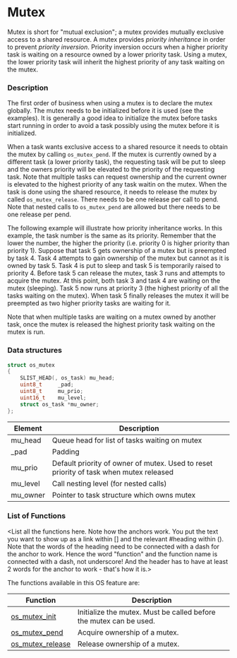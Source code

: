 # Mutex


Mutex is short for "mutual exclusion"; a mutex provides mutually exclusive access to a shared resource. A mutex provides *priority inheritance* in order to prevent *priority inversion*. Priority inversion occurs when a higher priority task is waiting on a resource owned by a lower priority task. Using a mutex, the lower priority task will inherit the highest priority of any task waiting on the mutex. 


### Description

The first order of business when using a mutex is to declare the mutex globally. The mutex needs to be initialized before it is used (see the examples). It is generally a good idea to initialize the mutex before tasks start running in order to avoid a task possibly using the mutex before it is initialized.

When a task wants exclusive access to a shared resource it needs to obtain the mutex by calling `os_mutex_pend`. If the mutex is currently owned by a different task (a lower priority task), the requesting task will be put to sleep and the owners priority will be elevated to the priority of the requesting task. Note that multiple tasks can request ownership and the current owner is elevated to the highest priority of any task waitin on the mutex. When the task is done using the shared resource, it needs to release the mutex by called `os_mutex_release`. There needs to be one release per call to pend. Note that nested calls to `os_mutex_pend` are allowed but there needs to be one release per pend.

The following example will illustrate how priority inheritance works. In this example, the task number is the same as its priority. Remember that the lower the number, the higher the priority (i.e. priority 0 is higher priority than priority 1). Suppose that task 5 gets ownership of a mutex but is preempted by task 4. Task 4 attempts to gain ownership of the mutex but cannot as it is owned by task 5. Task 4 is put to sleep and task 5 is temporarily raised to priority 4. Before task 5 can release the mutex, task 3 runs and attempts to acquire the mutex. At this point, both task 3 and task 4 are waiting on the mutex (sleeping). Task 5 now runs at priority 3 (the highest priority of all the tasks waiting on the mutex). When task 5 finally releases the mutex it will be preempted as two higher priority tasks are waiting for it. 

Note that when multiple tasks are waiting on a mutex owned by another task, once the mutex is released the highest priority task waiting on the mutex is run. 

### Data structures

```c 
struct os_mutex
{
    SLIST_HEAD(, os_task) mu_head;
    uint8_t     _pad;
    uint8_t     mu_prio;
    uint16_t    mu_level;
    struct os_task *mu_owner;
};
```

| Element | Description |
|-----------|-------------|
| mu_head |  Queue head for list of tasks waiting on mutex  |
| _pad |  Padding  |
| mu_prio |  Default priority of owner of mutex. Used to reset priority of task when mutex released  |
| mu_level | Call nesting level (for nested calls) |
| mu_owner | Pointer to task structure which owns mutex |

### List of Functions

<List all the functions here. Note how the anchors work. You put the text you want to show up as a link within [] and the relevant #heading within (). Note that the words of the heading need to be connected with a dash for the anchor to work. Hence the word "function" and the function name is connected with a dash, not underscore! And the header has to have at least 2 words for the anchor to work - that's how it is.>

The functions available in this OS feature are:

| **Function** | **Description** |
|-----------|-------------|
| [os_mutex_init](os_mutex_init) | Initialize the mutex. Must be called before the mutex can be used. |
| [os_mutex_pend](os_mutex_pend) | Acquire ownership of a mutex. |
| [os_mutex_release](os_mutex_release) | Release ownership of a mutex. |

